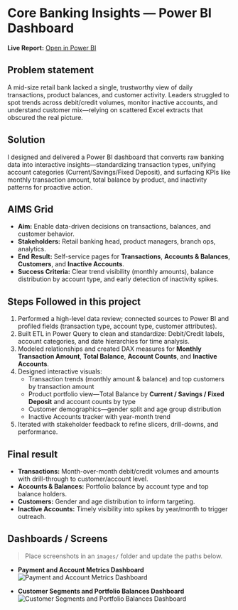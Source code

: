 # Core Banking Insights — Power BI Dashboard

**Live Report:** [Open in Power BI](<paste-your-live-report-link-here>)

## Problem statement
A mid-size retail bank lacked a single, trustworthy view of daily transactions, product balances, and customer activity. Leaders struggled to spot trends across debit/credit volumes, monitor inactive accounts, and understand customer mix—relying on scattered Excel extracts that obscured the real picture.

## Solution
I designed and delivered a Power BI dashboard that converts raw banking data into interactive insights—standardizing transaction types, unifying account categories (Current/Savings/Fixed Deposit), and surfacing KPIs like monthly transaction amount, total balance by product, and inactivity patterns for proactive action.

## AIMS Grid
- **Aim:** Enable data-driven decisions on transactions, balances, and customer behavior.  
- **Stakeholders:** Retail banking head, product managers, branch ops, analytics.  
- **End Result:** Self-service pages for **Transactions**, **Accounts & Balances**, **Customers**, and **Inactive Accounts**.  
- **Success Criteria:** Clear trend visibility (monthly amounts), balance distribution by account type, and early detection of inactivity spikes.

## Steps Followed in this project
1. Performed a high-level data review; connected sources to Power BI and profiled fields (transaction type, account type, customer attributes).  
2. Built ETL in Power Query to clean and standardize: Debit/Credit labels, account categories, and date hierarchies for time analysis.  
3. Modeled relationships and created DAX measures for **Monthly Transaction Amount**, **Total Balance**, **Account Counts**, and **Inactive Accounts**.  
4. Designed interactive visuals:
   - Transaction trends (monthly amount & balance) and top customers by transaction amount  
   - Product portfolio view—Total Balance by **Current / Savings / Fixed Deposit** and account counts by type  
   - Customer demographics—gender split and age group distribution  
   - Inactive Accounts tracker with year-month trend  
5. Iterated with stakeholder feedback to refine slicers, drill-downs, and performance.

## Final result
- **Transactions:** Month-over-month debit/credit volumes and amounts with drill-through to customer/account level.  
- **Accounts & Balances:** Portfolio balance by account type and top balance holders.  
- **Customers:** Gender and age distribution to inform targeting.  
- **Inactive Accounts:** Timely visibility into spikes by year/month to trigger outreach.

## Dashboards / Screens
> Place screenshots in an `images/` folder and update the paths below.

- **Payment and Account Metrics Dashboard**  
  ![Payment and Account Metrics Dashboard](images/payment-account-metrics.png)

- **Customer Segments and Portfolio Balances Dashboard**  
  ![Customer Segments and Portfolio Balances Dashboard](images/customer-segments-portfolio-balances.png)

